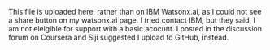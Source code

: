 This file is uploaded here, rather than on IBM Watsonx.ai, as I could not see a share button on my watsonx.ai page. I tried contact IBM, but they said, I am not eleigible for support with a basic acocunt. I posted in the discussion forum on Coursera and Siji suggested I upload to GitHub, instead.
